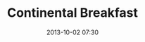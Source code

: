 ---
date: 2013-10-02 07:30
hour: 7:30 - 8:30 am
title: Continental Breakfast
name: 
company:
categories: day2
expand:
---
